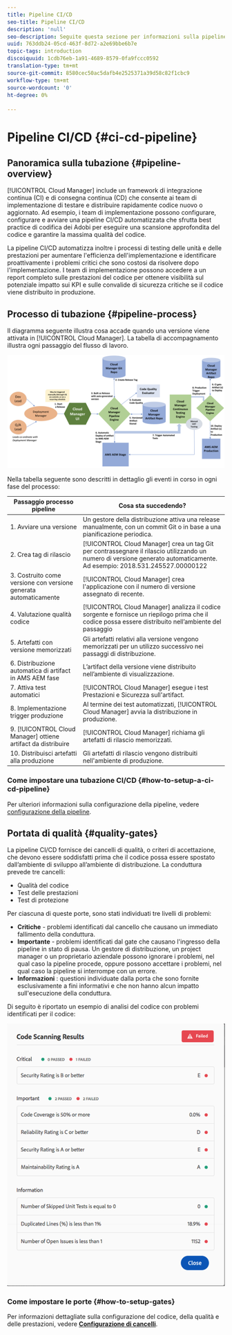 ```yaml
---
title: Pipeline CI/CD
seo-title: Pipeline CI/CD
description: 'null'
seo-description: Seguite questa sezione per informazioni sulla pipeline CI/CD, che gestisce le distribuzioni per l'area di visualizzazione e la produzione in Cloud Manager.
uuid: 763ddb24-05cd-463f-8d72-a2e69bbe6b7e
topic-tags: introduction
discoiquuid: 1cdb76eb-1a91-4689-8579-0fa9fccc0592
translation-type: tm+mt
source-git-commit: 8580cec50ac5dafb4e2525371a39d58c82f1cbc9
workflow-type: tm+mt
source-wordcount: '0'
ht-degree: 0%

---
```



# Pipeline CI/CD {#ci-cd-pipeline}

## Panoramica sulla tubazione {#pipeline-overview}

[!UICONTROL Cloud Manager] include un framework di integrazione continua (CI) e di consegna continua (CD) che consente ai team di implementazione di testare e distribuire rapidamente codice nuovo o aggiornato. Ad esempio, i team di implementazione possono configurare, configurare e avviare una pipeline CI/CD automatizzata che sfrutta  best practice di codifica dei Adobi per eseguire una scansione approfondita del codice e garantire la massima qualità del codice.

La pipeline CI/CD automatizza inoltre i processi di testing delle unità e delle prestazioni per aumentare l&#39;efficienza dell&#39;implementazione e identificare proattivamente i problemi critici che sono costosi da risolvere dopo l&#39;implementazione. I team di implementazione possono accedere a un report completo sulle prestazioni del codice per ottenere visibilità sul potenziale impatto sui KPI e sulle convalide di sicurezza critiche se il codice viene distribuito in produzione.

## Processo di tubazione {#pipeline-process}

Il diagramma seguente illustra cosa accade quando una versione viene attivata in [!UICONTROL Cloud Manager]. La tabella di accompagnamento illustra ogni passaggio del flusso di lavoro.

![](assets/screen_shot_2018-05-30at82457pm.png)

Nella tabella seguente sono descritti in dettaglio gli eventi in corso in ogni fase del processo:

| Passaggio processo pipeline | Cosa sta succedendo? |
|---|---|
| 1. Avviare una versione | Un gestore della distribuzione attiva una release manualmente, con un commit Git o in base a una pianificazione periodica. |
| 2. Crea tag di rilascio | [!UICONTROL Cloud Manager] crea un tag Git per contrassegnare il rilascio utilizzando un numero di versione generato automaticamente. Ad esempio: 2018.531.245527.00000122 |
| 3. Costruito come versione con versione generata automaticamente | [!UICONTROL Cloud Manager] crea l&#39;applicazione con il numero di versione assegnato di recente. |
| 4. Valutazione qualità codice | [!UICONTROL Cloud Manager] analizza il codice sorgente e fornisce un riepilogo prima che il codice possa essere distribuito nell’ambiente del passaggio |
| 5. Artefatti con versione memorizzati | Gli artefatti relativi alla versione vengono memorizzati per un utilizzo successivo nei passaggi di distribuzione. |
| 6. Distribuzione automatica di artifact in AMS AEM fase | L’artifact della versione viene distribuito nell’ambiente di visualizzazione. |
| 7. Attiva test automatici | [!UICONTROL Cloud Manager] esegue i test Prestazioni e Sicurezza sull&#39;artifact. |
| 8. Implementazione trigger produzione | Al termine dei test automatizzati, [!UICONTROL Cloud Manager] avvia la distribuzione in produzione. |
| 9. [!UICONTROL Cloud Manager] ottiene artifact da distribuire | [!UICONTROL Cloud Manager] richiama gli artefatti di rilascio memorizzati. |
| 10. Distribuisci artefatti alla produzione | Gli artefatti di rilascio vengono distribuiti nell&#39;ambiente di produzione. |

### Come impostare una tubazione CI/CD {#how-to-setup-a-ci-cd-pipeline}

Per ulteriori informazioni sulla configurazione della pipeline, vedere [configurazione della pipeline](configuring-pipeline.md).

## Portata di qualità {#quality-gates}

La pipeline CI/CD fornisce dei cancelli di qualità, o criteri di accettazione, che devono essere soddisfatti prima che il codice possa essere spostato dall’ambiente di sviluppo all’ambiente di distribuzione. La conduttura prevede tre cancelli:

* Qualità del codice
* Test delle prestazioni
* Test di protezione

Per ciascuna di queste porte, sono stati individuati tre livelli di problemi:

* **Critiche**  - problemi identificati dal cancello che causano un immediato fallimento della conduttura.
* **Importante**  - problemi identificati dal gate che causano l&#39;ingresso della pipeline in stato di pausa. Un gestore di distribuzione, un project manager o un proprietario aziendale possono ignorare i problemi, nel qual caso la pipeline procede, oppure possono accettare i problemi, nel qual caso la pipeline si interrompe con un errore.
* **Informazioni** : questioni individuate dalla porta che sono fornite esclusivamente a fini informativi e che non hanno alcun impatto sull&#39;esecuzione della conduttura.

Di seguito è riportato un esempio di analisi del codice con problemi identificati per il codice:

![](assets/quality-gate-failed.png)

### Come impostare le porte {#how-to-setup-gates}

Per informazioni dettagliate sulla configurazione del codice, della qualità e delle prestazioni, vedere **[Configurazione di cancelli](configuring-pipeline.md)**.

